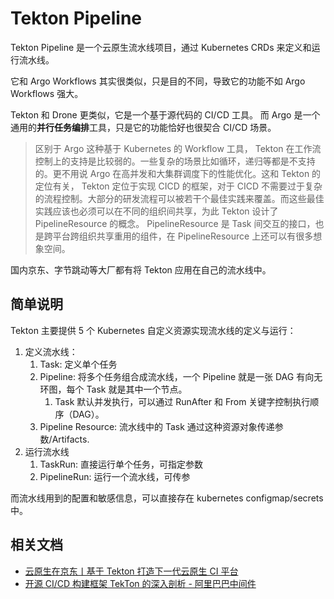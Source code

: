# Tekton Pipeline

Tekton Pipeline 是一个云原生流水线项目，通过 Kubernetes CRDs 来定义和运行流水线。

它和 Argo Workflows 其实很类似，只是目的不同，导致它的功能不如 Argo Workflows 强大。

Tekton 和 Drone 更类似，它是一个基于源代码的 CI/CD 工具。
而 Argo 是一个通用的**并行任务编排**工具，只是它的功能恰好也很契合 CI/CD 场景。

>区别于 Argo 这种基于 Kubernetes 的 Workflow 工具， Tekton 在工作流控制上的支持是比较弱的。一些复杂的场景比如循环，递归等都是不支持的。更不用说 Argo 在高并发和大集群调度下的性能优化。这和 Tekton 的定位有关， Tekton 定位于实现 CICD 的框架，对于 CICD 不需要过于复杂的流程控制。大部分的研发流程可以被若干个最佳实践来覆盖。而这些最佳实践应该也必须可以在不同的组织间共享，为此 Tekton 设计了 PipelineResource 的概念。 PipelineResource 是 Task 间交互的接口，也是跨平台跨组织共享重用的组件，在 PipelineResource 上还可以有很多想象空间。

国内京东、字节跳动等大厂都有将 Tekton 应用在自己的流水线中。

## 简单说明

Tekton 主要提供 5 个 Kubernetes 自定义资源实现流水线的定义与运行：

1. 定义流水线：
   1. Task: 定义单个任务
   2. Pipeline: 将多个任务组合成流水线，一个 Pipeline 就是一张 DAG 有向无环图，每个 Task 就是其中一个节点。
      1. Task 默认并发执行，可以通过 RunAfter 和 From 关键字控制执行顺序（DAG）。
   3. Pipeline Resource: 流水线中的 Task 通过这种资源对象传递参数/Artifacts.
2. 运行流水线
   1. TaskRun: 直接运行单个任务，可指定参数
   2. PipelineRun: 运行一个流水线，可传参

而流水线用到的配置和敏感信息，可以直接存在 kubernetes configmap/secrets 中。


## 相关文档

- [云原生在京东丨基于 Tekton 打造下一代云原生 CI 平台](https://developer.jdcloud.com/article/1195?filterType=1)
- [开源 CI/CD 构建框架 TekTon 的深入剖析 - 阿里巴巴中间件](https://mp.weixin.qq.com/s/p2mBQJFk9cCxlcIcI9w1cg)
